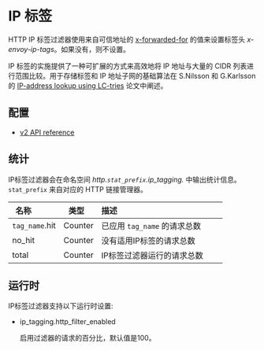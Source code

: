 # IP 标签

HTTP IP 标签过滤器使用来自可信地址的 [x-forwarded-for](../http_conn_man/headers.md#config-http-conn-man-headers-x-forwarded-for)  的值来设置标签头 *x-envoy-ip-tags*。如果没有，则不设置。

IP 标签的实施提供了一种可扩展的方式来高效地将 IP 地址与大量的 CIDR 列表进行范围比较。用于存储标签和 IP 地址子网的基础算法在 S.Nilsson 和 G.Karlsson 的 [IP-address lookup using LC-tries](https://www.nada.kth.se/~snilsson/publications/IP-address-lookup-using-LC-tries/) 论文中阐述。

## 配置

- [v2 API reference](https://www.envoyproxy.io/docs/envoy/latest/api-v2/config/filter/http/ip_tagging/v2/ip_tagging.proto.html#envoy-api-msg-config-filter-http-ip-tagging-v2-iptagging)

## 统计

IP标签过滤器会在命名空间 *http.`stat_prefix`.ip_tagging.* 中输出统计信息。`stat_prefix` 来自对应的 HTTP 链接管理器。

| 名称            | 类型     | 描述                                                         |
| -------------- | ------- | ------------------------------------------------------------ |
| `tag_name`.hit | Counter | 已应用 `tag_name` 的请求总数 |
| no_hit         | Counter | 没有适用IP标签的请求总数          |
| total          | Counter | IP标签过滤器运行的请求总数   |

## 运行时

IP标签过滤器支持以下运行时设置:

- ip_tagging.http_filter_enabled

  启用过滤器的请求的百分比，默认值是100。
